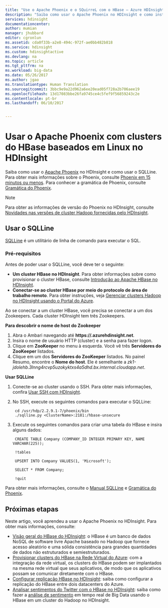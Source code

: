 ```yaml
---
title: "Use o Apache Phoenix e o SQuirreL com o HBase – Azure HDInsight | Microsoft Docs"
description: "Saiba como usar o Apache Phoenix no HDInsight e como instalar e configurar o SQuirreL na sua estação de trabalho para se conectar a um cluster HBase no HDInsight."
services: hdinsight
documentationcenter: 
author: mumian
manager: jhubbard
editor: cgronlun
ms.assetid: cda0f33b-a2e8-494c-972f-ae0bb482b818
ms.service: hdinsight
ms.custom: hdinsightactive
ms.devlang: na
ms.topic: article
ms.tgt_pltfrm: na
ms.workload: big-data
ms.date: 05/26/2017
ms.author: jgao
ms.translationtype: Human Translation
ms.sourcegitcommit: 3bbc9e9a22d962a6ee20ead05f728a2b706aee19
ms.openlocfilehash: 13d17083bbe26fa9745ce4c5fef9f56859243c2e
ms.contentlocale: pt-br
ms.lasthandoff: 06/10/2017


---
```

# <a name="use-apache-phoenix-with-linux-based-hbase-clusters-in-hdinsight"></a>Usar o Apache Phoenix com clusters do HBase baseados em Linux no HDInsight
Saiba como usar o [Apache Phoenix](http://phoenix.apache.org/) no HDInsight e como usar o SQLLine. Para obter mais informações sobre o Phoenix, consulte [Phoenix em 15 minutos ou menos](http://phoenix.apache.org/Phoenix-in-15-minutes-or-less.html). Para conhecer a gramática de Phoenix, consulte [Gramática do Phoenix](http://phoenix.apache.org/language/index.html).

> [!NOTE]
> Para obter as informações de versão do Phoenix no HDInsight, consulte [Novidades nas versões de cluster Hadoop fornecidas pelo HDInsight](hdinsight-component-versioning.md).
>
>

## <a name="use-sqlline"></a>Usar o SQLLine
[SQLLine](http://sqlline.sourceforge.net/) é um utilitário de linha de comando para executar o SQL.

### <a name="prerequisites"></a>Pré-requisitos
Antes de poder usar o SQLLine, você deve ter o seguinte:

* **Um cluster HBase no HDInsight**. Para obter informações sobre como provisionar o cluster HBase, consulte [Introdução ao Apache HBase no HDInsight][hdinsight-hbase-get-started].
* **Conectar-se ao cluster HBase por meio do protocolo de área de trabalho remoto**. Para obter instruções, veja [Gerenciar clusters Hadoop no HDInsight usando o Portal do Azure][hdinsight-manage-portal].

Ao se conectar a um cluster HBase, você precisa se conectar a um dos Zookeepers. Cada cluster HDInsight tem três Zookeepers.

**Para descobrir o nome de host do Zookeeper**

1. Abra o Ambari navegando até **https://<ClusterName>.azurehdinsight.net**.
2. Insira o nome de usuário HTTP (cluster) e a senha para fazer logon.
3. Clique em **ZooKeeper** no menu à esquerda. Você vê três **Servidores do ZooKeeper** listados.
4. Clique em um dos **Servidores do ZooKeeper** listados. No painel Resumo, encontre o **Nome do host**. Ele é semelhante a *zk1-jdolehb.3lnng4rcvp5uzokyktxs4a5dhd.bx.internal.cloudapp.net*.

**Usar SQLLine**

1. Conecte-se ao cluster usando o SSH. Para obter mais informações, confira [Usar SSH com HDInsight](hdinsight-hadoop-linux-use-ssh-unix.md).

2. No SSH, execute os seguintes comandos para executar o SQLLine:

        cd /usr/hdp/2.2.9.1-7/phoenix/bin
        ./sqlline.py <ClusterName>:2181:/hbase-unsecure
3. Execute os seguintes comandos para criar uma tabela do HBase e insira alguns dados:

        CREATE TABLE Company (COMPANY_ID INTEGER PRIMARY KEY, NAME VARCHAR(225));

        !tables

        UPSERT INTO Company VALUES(1, 'Microsoft');

        SELECT * FROM Company;

        !quit

Para obter mais informações, consulte o [Manual SQLLine](http://sqlline.sourceforge.net/#manual) e [Gramática do Phoenix](http://phoenix.apache.org/language/index.html).

## <a name="next-steps"></a>Próximas etapas
Neste artigo, você aprendeu a usar o Apache Phoenix no HDInsight.  Para obter mais informações, consulte:

* [Visão geral do HBase do HDInsight][hdinsight-hbase-overview]: o HBase é um banco de dados NoSQL de software livre Apache baseado no Hadoop que fornece acesso aleatório e uma sólida consistência para grandes quantidades de dados não estruturados e semiestruturados.
* [Provisionar clusters do HBase na Rede Virtual do Azure][hdinsight-hbase-provision-vnet]: com a integração da rede virtual, os clusters do HBase podem ser implantados na mesma rede virtual que seus aplicativos, de modo que os aplicativos possam se comunicar diretamente com o HBase.
* [Configurar replicação HBase no HDInsight](hdinsight-hbase-replication.md): saiba como configurar a replicação do HBase entre dois datacenters do Azure.
* [Analisar sentimentos do Twitter com o HBase no HDInsight][hbase-twitter-sentiment]: saiba como fazer a [análise de sentimento](http://en.wikipedia.org/wiki/Sentiment_analysis) em tempo real de Big Data usando o HBase em um cluster do Hadoop no HDInsight.

[azure-portal]: https://portal.azure.com
[vnet-point-to-site-connectivity]: https://msdn.microsoft.com/library/azure/09926218-92ab-4f43-aa99-83ab4d355555#BKMK_VNETPT

[hdinsight-hbase-get-started]: hdinsight-hbase-tutorial-get-started.md
[hdinsight-manage-portal]: hdinsight-administer-use-management-portal.md#connect-to-clusters-using-rdp
[hdinsight-hbase-provision-vnet]: hdinsight-hbase-provision-vnet.md
[hdinsight-hbase-overview]: hdinsight-hbase-overview.md
[hbase-twitter-sentiment]: hdinsight-hbase-analyze-twitter-sentiment.md

[hdinsight-hbase-phoenix-sqlline]: ./media/hdinsight-hbase-phoenix-squirrel/hdinsight-hbase-phoenix-sqlline.png
[img-certificate]: ./media/hdinsight-hbase-phoenix-squirrel/hdinsight-hbase-vpn-certificate.png
[img-vnet-diagram]: ./media/hdinsight-hbase-phoenix-squirrel/hdinsight-hbase-vnet-point-to-site.png
[img-squirrel-driver]: ./media/hdinsight-hbase-phoenix-squirrel/hdinsight-hbase-squirrel-driver.png
[img-squirrel-alias]: ./media/hdinsight-hbase-phoenix-squirrel/hdinsight-hbase-squirrel-alias.png
[img-squirrel]: ./media/hdinsight-hbase-phoenix-squirrel/hdinsight-hbase-squirrel.png
[img-squirrel-sql]: ./media/hdinsight-hbase-phoenix-squirrel/hdinsight-hbase-squirrel-sql.png


